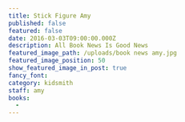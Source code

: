 ```yaml
---
title: Stick Figure Amy
published: false
featured: false
date: 2016-03-03T09:00:00.000Z
description: All Book News Is Good News
featured_image_path: /uploads/book news amy.jpg
featured_image_position: 50
show_featured_image_in_post: true
fancy_font:
category: kidsmith
staff: amy
books:
  -
---
```



